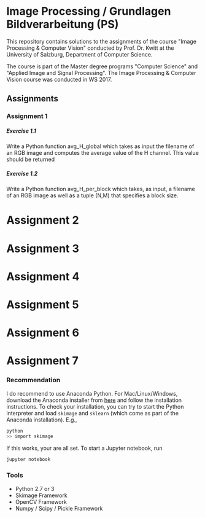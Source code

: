 # Image Processing / Grundlagen Bildverarbeitung (PS)


This repository contains solutions to the assignments of the course "Image Processing & Computer Vision" conducted by Prof. Dr. Kwitt at the University of Salzburg, Department of Computer Science.

The course is part of the Master degree programs "Computer Science" and "Applied Image and Signal Processing". The Image Processing & Computer Vision course was conducted in WS 2017.


## Assignments

### Assignment 1

##### Exercise 1.1
Write a Python function avg_H_global which takes as input the filename of an RGB image and computes the average value of the H channel. This value should be returned

##### Exercise 1.2 
Write a Python function avg_H_per_block which takes, as input, a filename of an RGB image as well as a tuple (N,M) that specifies a block size. 

# Assignment 2


# Assignment 3


# Assignment 4


# Assignment 5


# Assignment 6


# Assignment 7

### Recommendation

I do recommend to use Anaconda Python. For Mac/Linux/Windows, download the
Anaconda installer from [here](https://www.anaconda.com/download) and follow
the installation instructions. To check your installation, you can try to
start the Python interpreter and load `skimage` and `sklearn` (which come
as part of the Anaconda installation). E.g.,

```bash
python
>> import skimage
```
If this works, your are all set. To start a Jupyter notebook, run

```bash
jupyter notebook
```
### Tools

* Python 2.7 or 3
* Skimage Framework
* OpenCV Framework
* Numpy / Scipy / Pickle Framework




